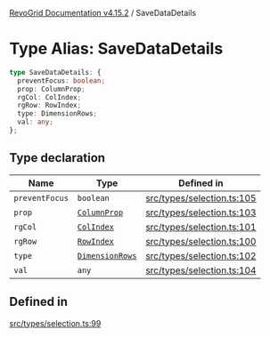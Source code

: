 [RevoGrid Documentation v4.15.2](README.md) / SaveDataDetails

# Type Alias: SaveDataDetails

```ts
type SaveDataDetails: {
  preventFocus: boolean;
  prop: ColumnProp;
  rgCol: ColIndex;
  rgRow: RowIndex;
  type: DimensionRows;
  val: any;
};
```

## Type declaration

| Name | Type | Defined in |
| ------ | ------ | ------ |
| `preventFocus` | `boolean` | [src/types/selection.ts:105](https://github.com/revolist/revogrid/blob/30cfedca97f5b42c948bd2668fa87c350d2411bd/src/types/selection.ts#L105) |
| `prop` | [`ColumnProp`](TypeAlias.ColumnProp.md) | [src/types/selection.ts:103](https://github.com/revolist/revogrid/blob/30cfedca97f5b42c948bd2668fa87c350d2411bd/src/types/selection.ts#L103) |
| `rgCol` | [`ColIndex`](TypeAlias.ColIndex.md) | [src/types/selection.ts:101](https://github.com/revolist/revogrid/blob/30cfedca97f5b42c948bd2668fa87c350d2411bd/src/types/selection.ts#L101) |
| `rgRow` | [`RowIndex`](TypeAlias.RowIndex.md) | [src/types/selection.ts:100](https://github.com/revolist/revogrid/blob/30cfedca97f5b42c948bd2668fa87c350d2411bd/src/types/selection.ts#L100) |
| `type` | [`DimensionRows`](TypeAlias.DimensionRows.md) | [src/types/selection.ts:102](https://github.com/revolist/revogrid/blob/30cfedca97f5b42c948bd2668fa87c350d2411bd/src/types/selection.ts#L102) |
| `val` | `any` | [src/types/selection.ts:104](https://github.com/revolist/revogrid/blob/30cfedca97f5b42c948bd2668fa87c350d2411bd/src/types/selection.ts#L104) |

## Defined in

[src/types/selection.ts:99](https://github.com/revolist/revogrid/blob/30cfedca97f5b42c948bd2668fa87c350d2411bd/src/types/selection.ts#L99)
